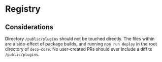 # Registry

## Considerations

Directory `/public/plugins` should not be touched directly. The files within are a side-effect of package builds, and running `npm run deploy` in the root directory of `deco-core`. No user-created PRs should ever include a diff to `/public/plugins`.
